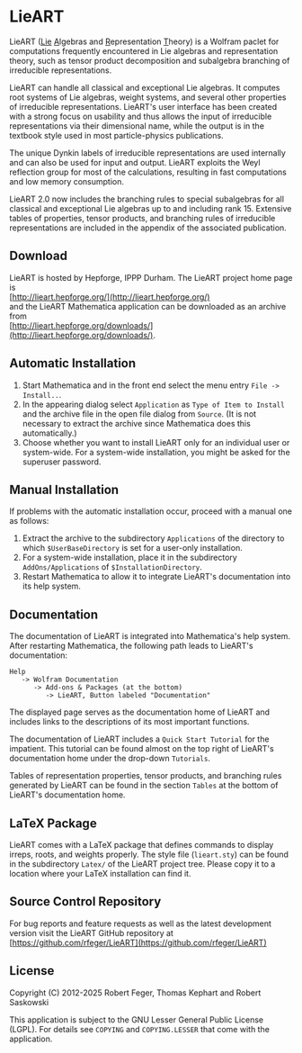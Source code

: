 # LieART

LieART (<u>Lie</u> <u>A</u>lgebras and <u>R</u>epresentation <u>T</u>heory) is a Wolfram paclet for computations frequently encountered in Lie algebras and representation theory, such as tensor product decomposition and subalgebra branching of irreducible representations.

LieART can handle all classical and exceptional Lie algebras. It computes root systems of Lie algebras, weight systems, and several other properties of irreducible representations. LieART's user interface has been created with a strong focus on usability and thus allows the input of irreducible representations via their dimensional name, while the output is in the textbook style used in most particle-physics publications.

The unique Dynkin labels of irreducible representations are used internally and can also be used for input and output. LieART exploits the Weyl reflection group for most of the calculations, resulting in fast computations and low memory consumption.

LieART 2.0 now includes the branching rules to special subalgebras for all classical and exceptional Lie algebras up to and including rank 15. Extensive tables of properties, tensor products, and branching rules of irreducible representations are included in the appendix of the associated publication.

## Download
LieART is hosted by Hepforge, IPPP Durham. The LieART project home page is  
   [http://lieart.hepforge.org/](http://lieart.hepforge.org/)  
and the LieART Mathematica application can be downloaded as an archive from  
   [http://lieart.hepforge.org/downloads/](http://lieart.hepforge.org/downloads/).

## Automatic Installation

1. Start Mathematica and in the front end select the menu entry `File -> Install..`.
2. In the appearing dialog select `Application` as `Type of Item to Install` and the archive file in the open file dialog from `Source`. (It is not necessary to extract the archive since Mathematica does this automatically.)
3. Choose whether you want to install LieART only for an individual user or system-wide. For a system-wide installation, you might be asked for the superuser password.

## Manual Installation

If problems with the automatic installation occur, proceed with a manual one as follows:
1. Extract the archive to the subdirectory `Applications` of the directory to which `$UserBaseDirectory` is set for a user-only installation.
2. For a system-wide installation, place it in the subdirectory `AddOns/Applications` of `$InstallationDirectory`.
3. Restart Mathematica to allow it to integrate LieART's documentation into its help system.

## Documentation

The documentation of LieART is integrated into Mathematica's help system. After restarting Mathematica, the following path leads to LieART's documentation:
```
Help 
   -> Wolfram Documentation 
      -> Add-ons & Packages (at the bottom)
         -> LieART, Button labeled "Documentation"
```
The displayed page serves as the documentation home of LieART and includes links to the descriptions of its most important functions.

The documentation of LieART includes a `Quick Start Tutorial` for the impatient. This tutorial can be found almost on the top right of LieART's documentation home under the drop-down `Tutorials`.

Tables of representation properties, tensor products, and branching rules generated by LieART can be found in the section `Tables` at the bottom of LieART's documentation home.

## LaTeX Package

LieART comes with a LaTeX package that defines commands to display irreps, roots, and weights properly. The style file (`lieart.sty`) can be found in the subdirectory `Latex/` of the LieART project tree. Please copy it to a location where your LaTeX installation can find it.

## Source Control Repository
For bug reports and feature requests as well as the latest development version visit the LieART GitHub repository at  
   [https://github.com/rfeger/LieART](https://github.com/rfeger/LieART)

## License

Copyright (C) 2012-2025 Robert Feger, Thomas Kephart and Robert Saskowski

This application is subject to the GNU Lesser General Public License (LGPL). For details see `COPYING` and `COPYING.LESSER` that come with the application.


